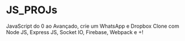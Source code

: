 # JS_PROJs
JavaScript do 0 ao Avançado, crie um WhatsApp e Dropbox Clone com Node JS, Express JS, Socket IO, Firebase, Webpack e +!
